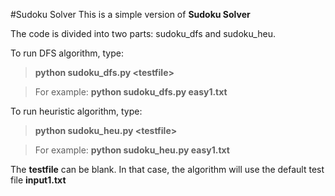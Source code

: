 #Sudoku Solver
This is a simple version of **Sudoku Solver**

The code is divided into two parts: sudoku_dfs and sudoku_heu.

To run DFS algorithm, type:
>**python sudoku_dfs.py <testfile\>**

>For example: **python sudoku_dfs.py easy1.txt**

To run heuristic algorithm, type:
>**python sudoku_heu.py <testfile\>**

>For example: **python sudoku_heu.py easy1.txt**

The **testfile** can be blank. In that case, the algorithm will use the default test file **input1.txt**
